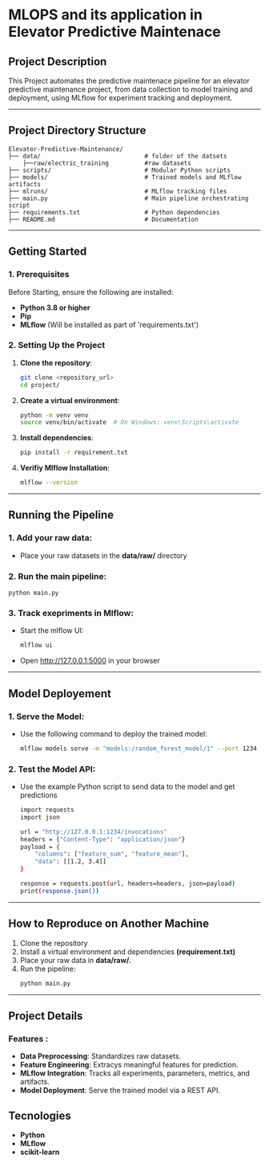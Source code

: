 # MLOPS and its application in Elevator Predictive Maintenace



## Project Description
This Project automates the predictive maintenace pipeline for an elevator predictive maintenance project, from data collection to model training and deployment, using MLflow for experiment tracking and deployment.

---

## Project Directory Structure

    Elevator-Predictive-Maintenance/ 
    ├── data/                             # folder of the datsets 
        ├──raw/electric_training          #raw datasets
    ├── scripts/                          # Modular Python scripts 
    ├── models/                           # Trained models and MLflow artifacts 
    ├── mlruns/                           # MLflow tracking files 
    ├── main.py                           # Main pipeline orchestrating script 
    ├── requirements.txt                  # Python dependencies 
    ├── README.md                         # Documentation

---

## Getting Started

### **1. Prerequisites**

Before Starting, ensure the following are installed:
- **Python 3.8 or higher**
- **Pip**
- **MLflow** (Will be installed as part of 'requirements.txt')

### **2. Setting Up the Project**

1. **Clone the repository**:
    ```bash
    git clone <repository_url>
    cd project/

2. **Create a virtual environment**:
    ```bash
    python -m venv venv
    source venv/bin/activate  # On Windows: venv\Scripts\activate

3. **Install dependencies**:
    ```bash
    pip install -r requirement.txt

3. **Verifiy Mlflow Installation**:
    ```bash
    mlflow --version

---

## Running the Pipeline

### **1. Add your raw data**:
- Place your raw datasets in the **data/raw/** directory

### **2. Run the main pipeline**:
    python main.py

### **3. Track exepriments in Mlflow**:
- Start the mlflow UI:
    ```bash
    mlflow ui
- Open http://127.0.0.1:5000 in your browser

---

## Model Deployement

### **1. Serve the Model**:
- Use the following command to deploy the trained model:
    ```bash
    mlflow models serve -m "models:/random_forest_model/1" --port 1234

### **2. Test the Model API**:
- Use the example Python script to send data to the model and get predictions
    ```bash
    import requests
    import json

    url = "http://127.0.0.1:1234/invocations"
    headers = {"Content-Type": "application/json"}
    payload = {
        "columns": ["feature_sum", "feature_mean"],
        "data": [[1.2, 3.4]]
    }

    response = requests.post(url, headers=headers, json=payload)
    print(response.json())
---

## How to Reproduce on Another Machine

1. Clone the repository
2. Install a virtual environment and dependencies **(requirement.txt)**
3. Place your raw data in **data/raw/.**
4. Run the pipeline:
    ```bash
    python main.py

---
## Project Details

### **Features** :
- **Data Preprocessing**: Standardizes raw datasets.
- **Feature Engineering**: Extracys meaningful features for prediction.
- **MLflow Integration**: Tracks all experiments, parameters, metrics, and artifacts.
- **Model Deployment**: Serve the trained model via a REST API.

## Tecnologies
- **Python**
- **MLflow**
- **scikit-learn**




















